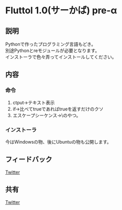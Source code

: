 # Fluttol 1.0(サーかば) pre-α

## 説明

Pythonで作ったプログラミング言語もどき。<br>
別途Pythonとreモジュールが必要となります。<br>
インストーラで色々弄ってインストールしてください。<br>

## 内容

### 命令

1. ctput->テキスト表示
2. if->比べてtrueであればtrueを返すだけのクソ
3. エスケープシーケンス->\のやつ。

### インストーラ

今はWindowsの物、後にUbuntuの物も公開します。<br>

## フィードバック

[Twitter](https://twitter.com/Furcht810)

## 共有

[Twitter](https://twitter.com/intent/tweet?text=Fluttol&url=https://github.com/Furcht968/Fluttol&via=Furcht810&hashtags=フルットル)
